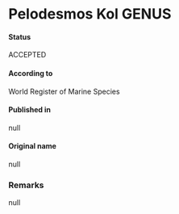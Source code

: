 Pelodesmos Kol GENUS
=======

#### Status
ACCEPTED

#### According to
World Register of Marine Species

#### Published in
null

#### Original name
null

### Remarks
null
